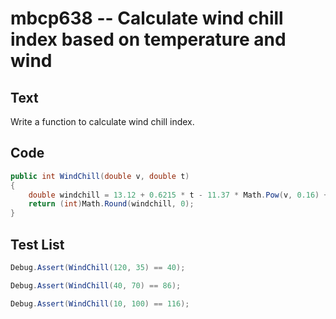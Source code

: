 # mbcp638 -- Calculate wind chill index based on temperature and wind

## Text

Write a function to calculate wind chill index.

## Code

```csharp
public int WindChill(double v, double t)  
{  
    double windchill = 13.12 + 0.6215 * t - 11.37 * Math.Pow(v, 0.16) + 0.3965 * t * Math.Pow(v, 0.16);  
    return (int)Math.Round(windchill, 0);  
}
```

## Test List

```csharp
Debug.Assert(WindChill(120, 35) == 40);
```

```csharp
Debug.Assert(WindChill(40, 70) == 86);
```

```csharp
Debug.Assert(WindChill(10, 100) == 116);
```
